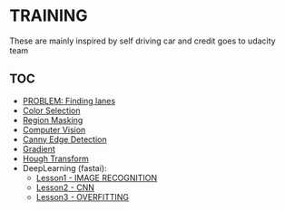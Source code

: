 # TRAINING
These are mainly inspired by self driving car and credit goes to udacity team

## TOC

- [PROBLEM: Finding lanes](https://youtu.be/aIkAcXVxf2w)
- [Color Selection](https://youtu.be/bNOWJ9wdmhk)
- [Region Masking](https://youtu.be/ngN9Cr-QfiI)
- [Computer Vision](https://youtu.be/wxQhfSdxjKU)
- [Canny Edge Detection](https://youtu.be/Av2GsgQWX8I)
- [Gradient](https://youtu.be/LQM--KPJjD0)
- [Hough Transform](https://youtu.be/LQM--KPJjD0)
- DeepLearning (fastai):
  - [Lesson1 - IMAGE RECOGNITION](http://wiki.fast.ai/index.php/Lesson_1_Notes)
  - [Lesson2 - CNN](http://wiki.fast.ai/index.php/Lesson_2_Notes)
  - [Lesson3 - OVERFITTING](http://wiki.fast.ai/index.php/Lesson_3_Notes)
